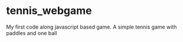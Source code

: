 # tennis_webgame
My first code along javascript based game. A simple tennis game with paddles and one ball
